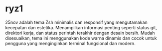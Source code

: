 # ryz1
25nov adalah tema Zsh minimalis dan responsif yang mengutamakan kecepatan dan estetika. Menampilkan informasi penting seperti status git, direktori kerja, dan status perintah terakhir dengan desain bersih. Mudah disesuaikan, tema ini menggunakan kode warna dinamis dan cocok untuk pengguna yang menginginkan terminal fungsional dan modern.
